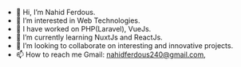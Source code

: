 - 👋 Hi, I’m Nahid Ferdous.
- 👀 I’m interested in Web Technologies.
- 🌱 I have worked on PHP(Laravel), VueJs.
- 🌱 I’m currently learning NuxtJs and ReactJs.
- 💞️ I’m looking to collaborate on interesting and innovative projects.
- 📫 How to reach me Gmail: nahidferdous240@gmail.com, 

<!---
nahidnfr123/nahidnfr123 is a ✨ special ✨ repository because its `README.md` (this file) appears on your GitHub profile.
You can click the Preview link to take a look at your changes.
--->
